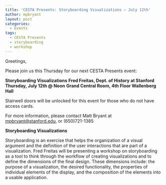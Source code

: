 ```yaml
---
title: 'CESTA Presents: Storyboarding Visualizations – July 12th'
author: mpbryant
layout: post
categories:
  - Events
tags:
  - CESTA Presents
  - storyboarding
  - workshop
---
```

Greetings,

Please join us this Thursday for our next CESTA Presents event:

**Storyboarding Visualizations**
**Fred Freitas, Dept. of History at Stanford**
**Thursday, July 12th @ Noon**
**Grand Central Room, 4th Floor Wallenberg Hall**

Stairwell doors will be unlocked for this event for those who do not have access cards.

For more information, please contact Matt Bryant at mpbryant@stanford.edu, or (650)721-1385

**Storyboarding Visualizations**

Storyboarding is an exercise that helps the organization of a visual argument and the definition of the user interactions that are part of a visualization. Fred Freitas will be presenting a workshop on storyboarding as a tool to think through the workflow of creating visualizations and to define the dimensions of the final design. These dimensions include: the purpose of a visualization, the desired functionality, the properties of individual elements of the display, and the composition of the elements into a usable application.
